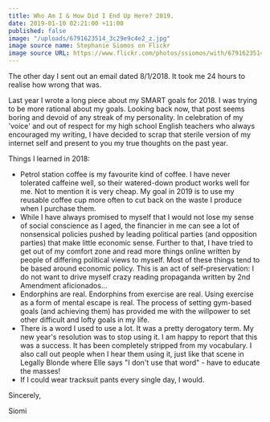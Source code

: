 ```yaml
---
title: Who Am I & How Did I End Up Here? 2019.
date: 2019-01-10 02:21:00 +11:00
published: false
image: "/uploads/6791623514_3c29e9c4e2_z.jpg"
image source name: Stephanie Siomos on Flickr
image source URL: https://www.flickr.com/photos/ssiomos/with/6791623514/
---
```


The other day I sent out an email dated 8/1/2018. It took me 24 hours to realise how wrong that was.

Last year I wrote a long piece about my SMART goals for 2018. I was trying to be more
rational about my goals. Looking back now, that post seems boring and devoid of any streak of my personality. In celebration of my 'voice' and out of respect for my high school English teachers who always encouraged my writing, I have decided to scrap that sterile version of my internet self and present to you my true thoughts on the past year.

Things I learned in 2018:
* Petrol station coffee is my favourite kind of coffee. I have never tolerated caffeine well, so their watered-down product works well for me. Not to mention it is very cheap. My goal in 2019 is to use my reusable coffee cup more often to cut back on the waste I produce when I purchase them.
* While I have always promised to myself that I would not lose my sense of social conscience as I aged, the financier in me can see a lot of nonsensical policies pushed by leading political parties (and opposition parties) that make little economic sense. Further to that, I have tried to get out of my comfort zone and read more things online written by people of differing political views to myself. Most of these things tend to be based around economic policy. This is an act of self-preservation: I do not want to drive myself crazy reading propaganda written by 2nd Amendment aficionados... 
* Endorphins are real. Endorphins from exercise are real. Using exercise as a form of mental escape is real. The process of setting gym-based goals (and achieving them) has provided me with the willpower to set other difficult and lofty goals in my life. 
* There is a word I used to use a lot. It was a pretty derogatory term. My new year's resolution was to stop using it. I am happy to report that this was a success. It has been completely stripped from my vocabulary. I also call out people when I hear them using it, just like that scene in Legally Blonde where Elle says "I don't use that word" - have to educate the masses!
* If I could wear tracksuit pants every single day, I would. 


Sincerely,

Siomi
